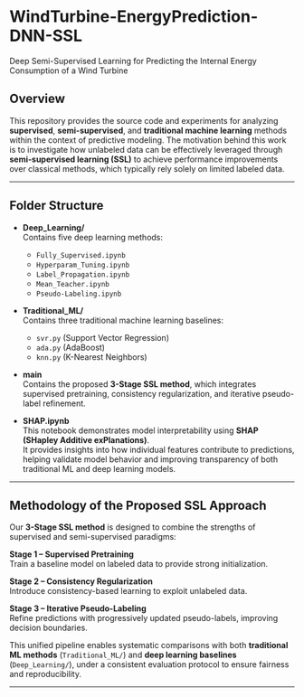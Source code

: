 # WindTurbine-EnergyPrediction-DNN-SSL
Deep Semi-Supervised Learning for Predicting the Internal Energy Consumption of a Wind Turbine

## Overview
This repository provides the source code and experiments for analyzing **supervised**, **semi-supervised**, and **traditional machine learning** methods within the context of predictive modeling. The motivation behind this work is to investigate how unlabeled data can be effectively leveraged through **semi-supervised learning (SSL)** to achieve performance improvements over classical methods, which typically rely solely on limited labeled data.

---

## Folder Structure

- **Deep_Learning/**  
  Contains five deep learning methods:
  - `Fully_Supervised.ipynb`
  - `Hyperparam_Tuning.ipynb`
  - `Label_Propagation.ipynb`
  - `Mean_Teacher.ipynb`
  - `Pseudo-Labeling.ipynb`

- **Traditional_ML/**  
  Contains three traditional machine learning baselines:
  - `svr.py` (Support Vector Regression)
  - `ada.py` (AdaBoost)
  - `knn.py` (K-Nearest Neighbors)

- **main**  
  Contains the proposed **3-Stage SSL method**, which integrates supervised pretraining, consistency regularization, and iterative pseudo-label refinement.

- **SHAP.ipynb**  
  This notebook demonstrates model interpretability using **SHAP (SHapley Additive exPlanations)**.  
  It provides insights into how individual features contribute to predictions, helping validate model behavior and improving transparency of both traditional ML and deep learning models.

---

## Methodology of the Proposed SSL Approach
Our **3-Stage SSL method** is designed to combine the strengths of supervised and semi-supervised paradigms:

   **Stage 1 – Supervised Pretraining**  
   Train a baseline model on labeled data to provide strong initialization.  

   **Stage 2 – Consistency Regularization**  
   Introduce consistency-based learning to exploit unlabeled data.  

   **Stage 3 – Iterative Pseudo-Labeling**  
   Refine predictions with progressively updated pseudo-labels, improving decision boundaries.  

This unified pipeline enables systematic comparisons with both **traditional ML methods** (`Traditional_ML/`) and **deep learning baselines** (`Deep_Learning/`), under a consistent evaluation protocol to ensure fairness and reproducibility.

---
